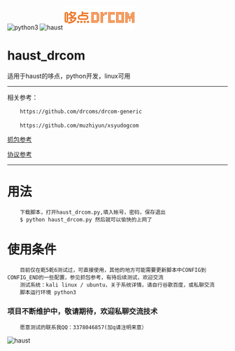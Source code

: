 ![python3](https://www.python.org/static/community_logos/python-logo.png)
![haust](https://gss0.baidu.com/-fo3dSag_xI4khGko9WTAnF6hhy/zhidao/wh%3D600%2C800/sign=c56f02170123dd542126af6ee1399fe6/e850352ac65c10385d3fb0b1ba119313b07e897b.jpg)
![drcom](./logo1.png)



# haust_drcom
适用于haust的哆点，python开发，linux可用

-----------

相关参考：
        
        https://github.com/drcoms/drcom-generic
        
        https://github.com/muzhiyun/xsyudogcom
        
   [抓包参考](https://www.iots.vip/post/drcom-1.html)
        
   [协议参考](http://blog.csdn.net/qq340067153/article/details/4154343)
        
-----------------
# 用法
        下载脚本，打开haust_drcom.py,填入帐号，密码，保存退出
        $ python haust_drcom.py 然后就可以愉快的上网了
        
 # 使用条件
        目前仅在乾5乾6测试过，可直接使用，其他的地方可能需要更新脚本中CONFIG到CONFIG_END的一些配置，参见抓包参考，有待后续测试，欢迎交流
        测试系统：kali linux / ubuntu，关于系统详情，请自行谷歌百度，或私聊交流
        脚本运行环境 python3
        
        

### 项目不断维护中，敬请期待，欢迎私聊交流技术
        愿意测试的联系我QQ：3378046857(加q请注明来意）

![haust](http://www.liuxue86.com/images/college/328.jpg)

